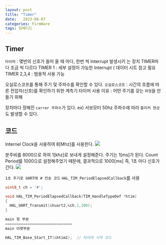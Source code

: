 ```yaml
---
layout: post
title: "Timer"
date:   2023-08-07
categories: FirmWare
tags: 임베디드
---
```


## Timer
`타이머` : 몇번의 신호가 들어 올 때 마다, 한번 씩 Interrupt 발생시키 는 장치
TIMER마다 조금 씩 다르다
TIMER 1 : 세부 설정이 가능한 Interrupt ( 데이터 시트 참고 필요
TIMER 2,3,4 : 범용적 사용 가능

오실로스코프를 통해 주기 및 주파수를 확인할 수 있다.
`오실로스코프` : 시간의 흐름에 따른 전압차(신호)를 확인하기 위한 계측기
타이머 사용 이유 : 어떤 주기를 갖는 `파형`을 만들기 위해

장치마다 정해진 `carrer 주파수`가 있다.
ex) 서보모터 50hz
주파수에 따라 `플리커 현상`도 발생할 수 있다.


## 코드
Internel Clock을 사용하여 8[Mhz]를 사용한다.
![](https://velog.velcdn.com/images/dev-hoon/post/45a81232-f564-447c-aa33-454a1cfd107e/image.png)

분주비를 8000으로 하여 1[khz]로 보내게 설정해준다. 주기는 1[ms]가 된다.
Count Period를 1000으로 설정해주었기 때문에, 결과적으로 1000[ms] 즉, 1초 마다 신호가 간다.
![](https://velog.velcdn.com/images/dev-hoon/post/96302421-276f-4468-b538-e675ab0c3032/image.png)

`1초 주기로 UART에 # 전송 코드`
`HAL_TIM_PeriodElapsedCallback`를 사용
```c
uint8_t ch = '#';

void HAL_TIM_PeriodElapsedCallback(TIM_HandleTypeDef *htim)
{
  HAL_UART_Transmit(&huart2,&ch,1,100);
}

main 윗 부분
==============================
main 아랫부분

HAL_TIM_Base_Start_IT(&htim2);  // 타이머 시작 코드



